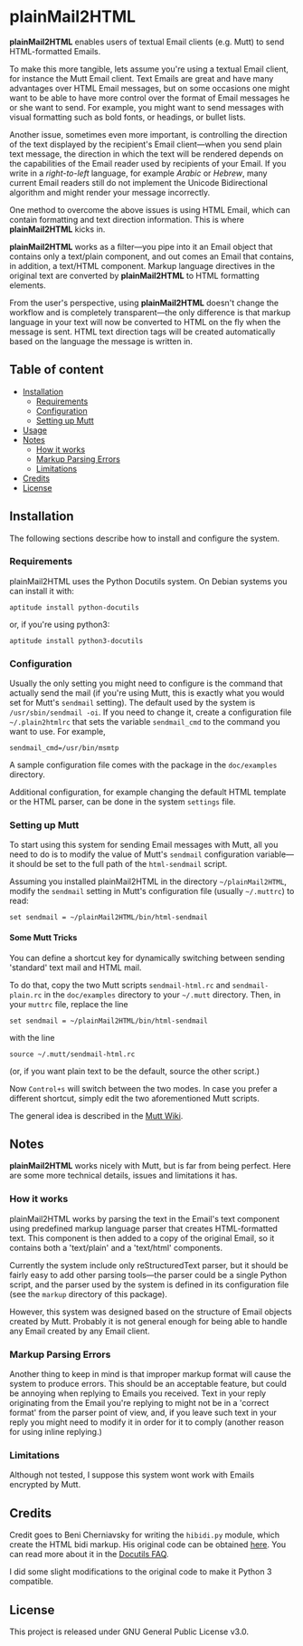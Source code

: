 # __plainMail2HTML__

**plainMail2HTML** enables users of textual Email clients (e.g. Mutt)
to send HTML-formatted Emails.

To make this more tangible, lets assume you're using a textual Email
client, for instance the Mutt Email client. Text Emails are great and
have many advantages over HTML Email messages, but on some occasions
one might want to be able to have more control over the format of
Email messages he or she want to send. For example, you might want to
send messages with visual formatting such as bold fonts, or headings,
or bullet lists.

Another issue, sometimes even more important, is controlling the
direction of the text displayed by the recipient's Email client—when
you send plain text message, the direction in which the text will be
rendered depends on the capabilities of the Email reader used by
recipients of your Email. If you write in a *right-to-left* language,
for example *Arabic* or *Hebrew*, many current Email readers still do
not implement the Unicode Bidirectional algorithm and might render
your message incorrectly.

One method to overcome the above issues is using HTML Email, which can
contain formatting and text direction information. This is where
**plainMail2HTML** kicks in.

**plainMail2HTML** works as a filter—you pipe into it an Email object
that contains only a text/plain component, and out comes an Email that
contains, in addition, a text/HTML component. Markup language
directives in the original text are converted by **plainMail2HTML** to
HTML formatting elements.

From the user's perspective, using **plainMail2HTML** doesn't change
the workflow and is completely transparent—the only difference is that
markup language in your text will now be converted to HTML on the fly
when the message is sent. HTML text direction tags will be created
automatically based on the language the message is written in.

## Table of content

* [Installation](#installation)
  * [Requirements](#requirements)
  * [Configuration](#configuration)
  * [Setting up Mutt](#setting-up-mutt)
* [Usage](#usage)
* [Notes](#notes)
  * [How it works](#how-it-works)
  * [Markup Parsing Errors](#markup-parsing-errors)
  * [Limitations](#limitations)
* [Credits](#credits)
* [License](#license)

## Installation

The following sections describe how to install and configure the
system.

### Requirements

plainMail2HTML uses the Python Docutils system. On Debian systems you
can install it with:

    aptitude install python-docutils

or, if you're using python3:

    aptitude install python3-docutils

### Configuration

Usually the only setting you might need to configure is the command
that actually send the mail (if you're using Mutt, this is exactly
what you would set for Mutt's `sendmail` setting). The default used
by the system is `/usr/sbin/sendmail -oi`. If you need to change it,
create a configuration file `~/.plain2htmlrc` that sets the variable
`sendmail_cmd` to the command you want to use. For example,

    sendmail_cmd=/usr/bin/msmtp
	
A sample configuration file comes with the package in the
`doc/examples` directory.

Additional configuration, for example changing the default HTML
template or the HTML parser, can be done in the system `settings`
file.

### Setting up Mutt

To start using this system for sending Email messages with Mutt, all
you need to do is to modify the value of Mutt's `sendmail`
configuration variable—it should be set to the full path of the
`html-sendmail` script.

Assuming you installed plainMail2HTML in the directory
`~/plainMail2HTML`, modify the `sendmail` setting in Mutt's
configuration file (usually `~/.muttrc`) to read:

    set sendmail = ~/plainMail2HTML/bin/html-sendmail

#### Some Mutt Tricks

You can define a shortcut key for dynamically switching between
sending 'standard' text mail and HTML mail.

To do that, copy the two Mutt scripts `sendmail-html.rc` and
`sendmail-plain.rc` in the `doc/examples` directory to your `~/.mutt`
directory. Then, in your `muttrc` file, replace the line

    set sendmail = ~/plainMail2HTML/bin/html-sendmail

with the line

    source ~/.mutt/sendmail-html.rc

(or, if you want plain text to be the default, source the other
script.)

Now `Control+s` will switch between the two modes. In case you prefer
a different shortcut, simply edit the two aforementioned Mutt scripts.

The general idea is described in the
[Mutt Wiki](https://dev.mutt.org/trac/wiki/ConfigTricks#abusemacrosasvariables).

## Notes

**plainMail2HTML** works nicely with Mutt, but is far from being
perfect. Here are some more technical details, issues and limitations
it has.

### How it works

plainMail2HTML works by parsing the text in the Email's text component
using predefined markup language parser that creates HTML-formatted
text. This component is then added to a copy of the original Email, so
it contains both a 'text/plain' and a 'text/html' components.

Currently the system include only reStructuredText parser, but it
should be fairly easy to add other parsing tools—the parser could be a
single Python script, and the parser used by the system is defined in
its configuration file (see the `markup` directory of this package).

However, this system was designed based on the structure of Email
objects created by Mutt. Probably it is not general enough for being
able to handle any Email created by any Email client.

### Markup Parsing Errors

Another thing to keep in mind is that improper markup format will
cause the system to produce errors. This should be an acceptable
feature, but could be annoying when replying to Emails you
received. Text in your reply originating from the Email you're
replying to might not be in a 'correct format' from the parser point
of view, and, if you leave such text in your reply you might need to
modify it in order for it to comply (another reason for using inline
replying.)


### Limitations

Although not tested, I suppose this system wont work with Emails
encrypted by Mutt.

## Credits

Credit goes to Beni Cherniavsky for writing the `hibidi.py` module,
which create the HTML bidi markup. His original code can be obtained
[here](http://cben-hacks.sourceforge.net/bidi/hibidi.py). You can read
more about it in the
[Docutils FAQ](http://docutils.sourceforge.net/FAQ.html#bidi).

I did some slight modifications to the original code to make it Python
3 compatible.

## License

This project is released under GNU General Public License v3.0.
